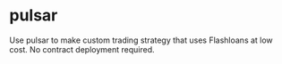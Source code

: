 # pulsar
Use pulsar to make custom trading strategy that uses Flashloans at low cost. No contract deployment required.
